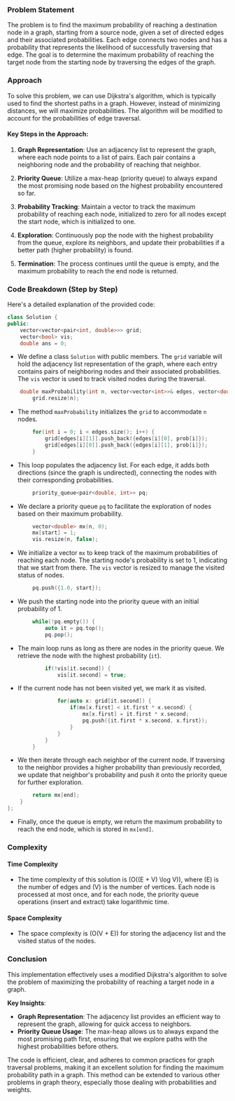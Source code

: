 ### Problem Statement

The problem is to find the maximum probability of reaching a destination node in a graph, starting from a source node, given a set of directed edges and their associated probabilities. Each edge connects two nodes and has a probability that represents the likelihood of successfully traversing that edge. The goal is to determine the maximum probability of reaching the target node from the starting node by traversing the edges of the graph.

### Approach

To solve this problem, we can use Dijkstra's algorithm, which is typically used to find the shortest paths in a graph. However, instead of minimizing distances, we will maximize probabilities. The algorithm will be modified to account for the probabilities of edge traversal.

#### Key Steps in the Approach:

1. **Graph Representation**: Use an adjacency list to represent the graph, where each node points to a list of pairs. Each pair contains a neighboring node and the probability of reaching that neighbor.

2. **Priority Queue**: Utilize a max-heap (priority queue) to always expand the most promising node based on the highest probability encountered so far.

3. **Probability Tracking**: Maintain a vector to track the maximum probability of reaching each node, initialized to zero for all nodes except the start node, which is initialized to one.

4. **Exploration**: Continuously pop the node with the highest probability from the queue, explore its neighbors, and update their probabilities if a better path (higher probability) is found.

5. **Termination**: The process continues until the queue is empty, and the maximum probability to reach the end node is returned.

### Code Breakdown (Step by Step)

Here's a detailed explanation of the provided code:

```cpp
class Solution {
public:
    vector<vector<pair<int, double>>> grid;
    vector<bool> vis;
    double ans = 0;
```
- We define a class `Solution` with public members. The `grid` variable will hold the adjacency list representation of the graph, where each entry contains pairs of neighboring nodes and their associated probabilities. The `vis` vector is used to track visited nodes during the traversal.

```cpp
    double maxProbability(int n, vector<vector<int>>& edges, vector<double>& prob, int start, int end) {
        grid.resize(n);
```
- The method `maxProbability` initializes the `grid` to accommodate `n` nodes.

```cpp
        for(int i = 0; i < edges.size(); i++) {
            grid[edges[i][1]].push_back({edges[i][0], prob[i]});            
            grid[edges[i][0]].push_back({edges[i][1], prob[i]});
        }
```
- This loop populates the adjacency list. For each edge, it adds both directions (since the graph is undirected), connecting the nodes with their corresponding probabilities.

```cpp
        priority_queue<pair<double, int>> pq;
```
- We declare a priority queue `pq` to facilitate the exploration of nodes based on their maximum probability.

```cpp
        vector<double> mx(n, 0);
        mx[start] = 1;
        vis.resize(n, false);
```
- We initialize a vector `mx` to keep track of the maximum probabilities of reaching each node. The starting node's probability is set to 1, indicating that we start from there. The `vis` vector is resized to manage the visited status of nodes.

```cpp
        pq.push({1.0, start});
```
- We push the starting node into the priority queue with an initial probability of 1.

```cpp
        while(!pq.empty()) {
            auto it = pq.top();
            pq.pop();
```
- The main loop runs as long as there are nodes in the priority queue. We retrieve the node with the highest probability (`it`).

```cpp
            if(!vis[it.second]) {
                vis[it.second] = true;
```
- If the current node has not been visited yet, we mark it as visited.

```cpp
                for(auto x: grid[it.second]) {
                    if(mx[x.first] < it.first * x.second) {
                        mx[x.first] = it.first * x.second;
                        pq.push({it.first * x.second, x.first});
                    }
                }
            }
        }
```
- We then iterate through each neighbor of the current node. If traversing to the neighbor provides a higher probability than previously recorded, we update that neighbor's probability and push it onto the priority queue for further exploration.

```cpp
        return mx[end];
    }
};
```
- Finally, once the queue is empty, we return the maximum probability to reach the end node, which is stored in `mx[end]`.

### Complexity

#### Time Complexity
- The time complexity of this solution is \(O((E + V) \log V)\), where \(E\) is the number of edges and \(V\) is the number of vertices. Each node is processed at most once, and for each node, the priority queue operations (insert and extract) take logarithmic time.

#### Space Complexity
- The space complexity is \(O(V + E)\) for storing the adjacency list and the visited status of the nodes.

### Conclusion

This implementation effectively uses a modified Dijkstra's algorithm to solve the problem of maximizing the probability of reaching a target node in a graph. 

**Key Insights**:
- **Graph Representation**: The adjacency list provides an efficient way to represent the graph, allowing for quick access to neighbors.
- **Priority Queue Usage**: The max-heap allows us to always expand the most promising path first, ensuring that we explore paths with the highest probabilities before others.

The code is efficient, clear, and adheres to common practices for graph traversal problems, making it an excellent solution for finding the maximum probability path in a graph. This method can be extended to various other problems in graph theory, especially those dealing with probabilities and weights.